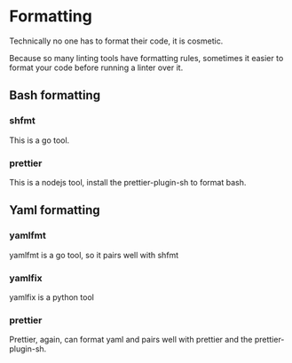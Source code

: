 # Formatting

Technically no one has to format their code, it is cosmetic. 

Because so many linting tools have formatting rules, sometimes it easier
to format your code before running a linter over it.

## Bash formatting

### shfmt

This is a go tool.

### prettier

This is a nodejs tool, install the prettier-plugin-sh to format bash.

## Yaml formatting

### yamlfmt
yamlfmt is a go tool, so it pairs well with shfmt

### yamlfix

yamlfix is a python tool

### prettier

Prettier, again, can format yaml and pairs well with prettier and the prettier-plugin-sh. 

